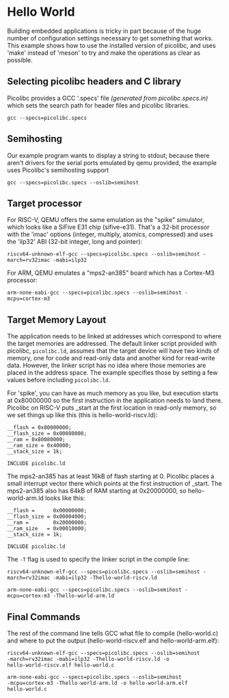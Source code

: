 # Hello World

Building embedded applications is tricky in part because of the huge
number of configuration settings necessary to get something that
works. This example shows how to use the installed version of
picolibc, and uses 'make' instead of 'meson' to try and make the
operations as clear as possible.

## Selecting picolibc headers and C library

Picolibc provides a GCC '.specs' file _(generated from
picolibc.specs.in)_ which sets the search path for
header files and picolibc libraries.

	gcc --specs=picolibc.specs

## Semihosting

Our example program wants to display a string to stdout; because there
aren't drivers for the serial ports emulated by qemu provided, the
example uses Picolibc's semihosting support

	gcc --specs=picolibc.specs --oslib=semihost

## Target processor

For RISC-V, QEMU offers the same emulation as the "spike" simulator,
which looks like a SiFive E31 chip (sifive-e31). That's a 32-bit
processor with the 'imac' options (integer, multiply, atomics,
compressed) and uses the 'ilp32' ABI (32-bit integer, long and
pointer):

	riscv64-unknown-elf-gcc --specs=picolibc.specs --oslib=semihost -march=rv32imac -mabi=ilp32

For ARM, QEMU emulates a "mps2-an385" board which has a Cortex-M3
processor:

	arm-none-eabi-gcc --specs=picolibc.specs --oslib=semihost -mcpu=cortex-m3

## Target Memory Layout

The application needs to be linked at addresses which correspond to
where the target memories are addressed. The default linker script
provided with picolibc, `picolibc.ld`, assumes that the target device
will have two kinds of memory, one for code and read-only data and
another kind for read-write data. However, the linker script has no
idea where those memories are placed in the address space. The example
specifies those by setting a few values before including
`picolibc.ld`.

For 'spike', you can have as much memory as you like, but execution
starts at 0x80000000 so the first instruction in the application needs
to land there. Picolibc on RISC-V puts _start at the first location in
read-only memory, so we set things up like this (this is
hello-world-riscv.ld):

	__flash = 0x80000000;
	__flash_size = 0x00080000;
	__ram = 0x80080000;
	__ram_size = 0x40000;
	__stack_size = 1k;

	INCLUDE picolibc.ld

The mps2-an385 has at least 16kB of flash starting at 0. Picolibc
places a small interrupt vector there which points at the first
instruction of _start.  The mps2-an385 also has 64kB of RAM starting
at 0x20000000, so hello-world-arm.ld looks like this:

	__flash =      0x00000000;
	__flash_size = 0x00004000;
	__ram =        0x20000000;
	__ram_size   = 0x00010000;
	__stack_size = 1k;

	INCLUDE picolibc.ld

The `-T` flag is used to specify the linker script in the compile
line:

	riscv64-unknown-elf-gcc --specs=picolibc.specs --oslib=semihost -march=rv32imac -mabi=ilp32 -Thello-world-riscv.ld

	arm-none-eabi-gcc --specs=picolibc.specs --oslib=semihost -mcpu=cortex-m3 -Thello-world-arm.ld

## Final Commands

The rest of the command line tells GCC what file to compile
(hello-world.c) and where to put the output (hello-world-riscv.elf and
hello-world-arm.elf):

	riscv64-unknown-elf-gcc --specs=picolibc.specs --oslib=semihost
	-march=rv32imac -mabi=ilp32 -Thello-world-riscv.ld -o
	hello-world-riscv.elf hello-world.c

	arm-none-eabi-gcc --specs=picolibc.specs --oslib=semihost
	-mcpu=cortex-m3 -Thello-world-arm.ld -o hello-world-arm.elf
	hello-world.c
